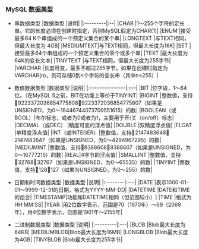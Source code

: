 ### MySQL 数据类型
- 串数据类型
|数据类型  |说明|
|:---------|:--|
|CHAR      |1～255个字符的定长串。它的长度必须在创建时指定，否则MySQL假定为CHAR(1)|
|ENUM      |接受最多64 K个串组成的一个预定义集合的某个串|
|LONGTEXT  |与TEXT相同，但最大长度为 4GB|
|MEDIUMTEXT|与TEXT相同，但最大长度为16K|
|SET       |接受最多64个串组成的一个预定义集合的零个或多个串|
|TEXT      |最大长度为64K的变长文本|
|TINYTEXT  |与TEXT相同，但最大长度为255字节|
|VARCHAR   |长度可变，最多不超过255字节。如果在创建时指定为VARCHAR(n)，则可存储0到n个字符的变长串（其中n≤255）|

- 数值数据类型
|数据类型         |说明|
|:---------------|:---|
|BIT             |位字段，1～64位。（在MySQL 5之前，BIT在功能上等价于TINYINT|
|BIGINT          |整数值，支持9223372036854775808～9223372036854775807（如果是UNSIGNED，为0～18446744073709551615）的数|
|BOOLEAN（或BOOL）|布尔标志，或者为0或者为1，主要用于开/关（on/off）标志|
|DECIMAL（或DEC） |精度可变的浮点值|
|DOUBLE          |双精度浮点值|
|FLOAT           |单精度浮点值|
|INT（或INTEGER）|整数值，支持2147483648～2147483647（如果是UNSIGNED，为0～4294967295）的数|
|MEDIUMINT     |整数值，支持8388608～8388607（如果是UNSIGNED，为0～16777215）的数|
|REAL|4字节的浮点值|
|SMALLINT        |整数值，支持32768～32767（如果是UNSIGNED，为0～65535）的数|
|TINYINT         |整数值，支持128～127（如果为UNSIGNED，为0～255）的数|

- 日期和时间数据类型
|数据类型  |说明|
|:--------|:---|
|DATE     |表示1000-01-01～9999-12-31的日期，格式为YYYY-MM-DD|
|DATETIME |DATE和TIME的组合|
|TIMESTAMP|功能和DATETIME相同（但范围较小）|
|TIME     |格式为HH:MM:SS|
|YEAR     |用2位数字表示，范围是70（1970年）～69（2069年），用4位数字表示，范围是1901年～2155年|

- 二进制数据类型
|数据类型   |说明|
|:---------|:---|
|BLOB      |Blob最大长度为64KB|
|MEDIUMBLOB|Blob最大长度为16MB|
|LONGBLOB  |Blob最大长度为4GB|
|TINYBLOB  |Blob最大长度为255字节|
